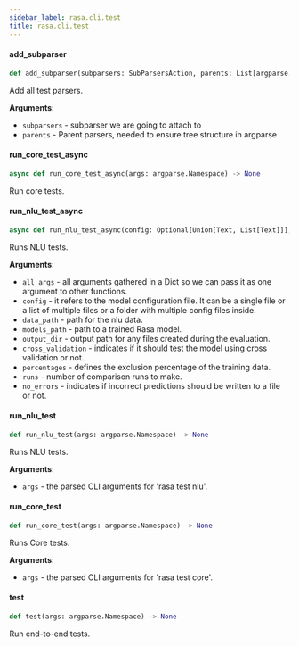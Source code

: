 ```yaml
---
sidebar_label: rasa.cli.test
title: rasa.cli.test
---
```

#### add\_subparser

```python
def add_subparser(subparsers: SubParsersAction, parents: List[argparse.ArgumentParser]) -> None
```

Add all test parsers.

**Arguments**:

- `subparsers` - subparser we are going to attach to
- `parents` - Parent parsers, needed to ensure tree structure in argparse

#### run\_core\_test\_async

```python
async def run_core_test_async(args: argparse.Namespace) -> None
```

Run core tests.

#### run\_nlu\_test\_async

```python
async def run_nlu_test_async(config: Optional[Union[Text, List[Text]]], data_path: Text, models_path: Text, output_dir: Text, cross_validation: bool, percentages: List[int], runs: int, no_errors: bool, all_args: Dict[Text, Any]) -> None
```

Runs NLU tests.

**Arguments**:

- `all_args` - all arguments gathered in a Dict so we can pass it as one argument
  to other functions.
- `config` - it refers to the model configuration file. It can be a single file or
  a list of multiple files or a folder with multiple config files inside.
- `data_path` - path for the nlu data.
- `models_path` - path to a trained Rasa model.
- `output_dir` - output path for any files created during the evaluation.
- `cross_validation` - indicates if it should test the model using cross validation
  or not.
- `percentages` - defines the exclusion percentage of the training data.
- `runs` - number of comparison runs to make.
- `no_errors` - indicates if incorrect predictions should be written to a file
  or not.

#### run\_nlu\_test

```python
def run_nlu_test(args: argparse.Namespace) -> None
```

Runs NLU tests.

**Arguments**:

- `args` - the parsed CLI arguments for &#x27;rasa test nlu&#x27;.

#### run\_core\_test

```python
def run_core_test(args: argparse.Namespace) -> None
```

Runs Core tests.

**Arguments**:

- `args` - the parsed CLI arguments for &#x27;rasa test core&#x27;.

#### test

```python
def test(args: argparse.Namespace) -> None
```

Run end-to-end tests.

